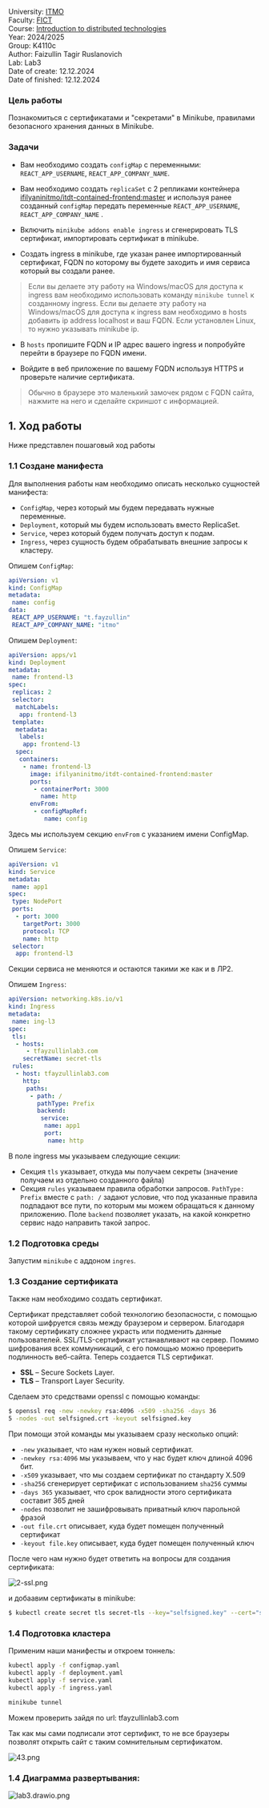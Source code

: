 University: [ITMO](https://itmo.ru/ru/)  
Faculty: [FICT](https://fict.itmo.ru)  
Course: [Introduction to distributed technologies](https://github.com/itmo-ict-faculty/introduction-to-distributed-technologies)  
Year: 2024/2025  
Group: K4110c  
Author: Faizullin Tagir Ruslanovich\
Lab: Lab3\
Date of create: 12.12.2024\
Date of finished: 12.12.2024

### Цель работы
Познакомиться с сертификатами и "секретами" в Minikube, правилами безопасного хранения данных в Minikube.

### Задачи
- Вам необходимо создать `configMap` с переменными: `REACT_APP_USERNAME`, `REACT_APP_COMPANY_NAME`.

- Вам необходимо создать `replicaSet` с 2 репликами контейнера [ifilyaninitmo/itdt-contained-frontend:master](https://hub.docker.com/repository/docker/ifilyaninitmo/itdt-contained-frontend) и используя ранее созданный `configMap` передать переменные `REACT_APP_USERNAME`, `REACT_APP_COMPANY_NAME` .

- Включить `minikube addons enable ingress` и сгенерировать TLS сертификат, импортировать сертификат в minikube.

- Создать ingress в minikube, где указан ранее импортированный сертификат, FQDN по которому вы будете заходить и имя сервиса который вы создали ранее.

> Если вы делаете эту работу на Windows/macOS для доступа к ingress вам необходимо использовать команду `minikube tunnel` к созданному ingress.
> Если вы делаете эту работу на Windows/macOS для доступа к ingress вам необходимо в hosts добавить ip address localhost и ваш FQDN. Если установлен Linux, то нужно указывать minikube ip.

- В `hosts` пропишите FQDN и IP адрес вашего ingress и попробуйте перейти в браузере по FQDN имени.

- Войдите в веб приложение по вашему FQDN используя HTTPS и проверьте наличие сертификата.

> Обычно в браузере это маленький замочек рядом с FQDN сайта, нажмите на него и сделайте скриншот с информацией.

## 1. Ход работы
Ниже представлен пошаговый ход работы

### 1.1 Создане манифеста

Для выполнения работы нам необходимо описать несколько сущностей манифеста:

* `ConfigMap`, через который мы будем передавать нужные переменные.
* `Deployment`, который мы будем использовать вместо ReplicaSet.
* `Service`, через который будем получать доступ к подам.
* `Ingress`, через сущность будем обрабатывать внешние запросы к кластеру.

Опишем `ConfigMap`:
```yaml
apiVersion: v1
kind: ConfigMap
metadata:
 name: config
data:
 REACT_APP_USERNAME: "t.fayzullin"
 REACT_APP_COMPANY_NAME: "itmo"
```

Опишем `Deployment`:
```yaml
apiVersion: apps/v1
kind: Deployment
metadata:
 name: frontend-l3
spec:
 replicas: 2
 selector:
  matchLabels:
   app: frontend-l3
 template:
  metadata:
   labels:
    app: frontend-l3
  spec:
   containers:
    - name: frontend-l3
      image: ifilyaninitmo/itdt-contained-frontend:master
      ports:
       - containerPort: 3000
         name: http
      envFrom:
       - configMapRef:
          name: config
```
Здесь мы используем секцию `envFrom` с указанием имени ConfigMap. 

Опишем `Service`:
```yaml
apiVersion: v1
kind: Service
metadata:
 name: app1
spec:
 type: NodePort
 ports:
  - port: 3000
    targetPort: 3000
    protocol: TCP
    name: http
 selector:
  app: frontend-l3

```
Секции сервиса не меняются и остаются такими же как и в ЛР2.

Опишем `Ingress`:
```yaml
apiVersion: networking.k8s.io/v1
kind: Ingress
metadata:
 name: ing-l3
spec:
 tls:
  - hosts:
     - tfayzullinlab3.com
    secretName: secret-tls
 rules:
  - host: tfayzullinlab3.com
    http:
     paths:
      - path: /
        pathType: Prefix
        backend:
         service:
          name: app1
          port:
           name: http

```
В поле ingress мы указываем следующие секции:
* Секция `tls` указывает, откуда мы получаем секреты (значение получаем из отдельно созданного файла)
* Секция `rules` указываем правила обработки запросов. 
 `PathType: Prefix` вместе с `path: /` задают условие, что под указанные правила подпадают все пути, по которым мы можем обращаться к данному приложению.
Поле `backend` позволяет указать, на какой конкретно сервис надо направить такой запрос.

### 1.2 Подготовка среды
Запустим `minikube` с аддоном `ingres`.

### 1.3 Создание сертификата
Также нам необходимо создать сертификат. 

Сертификат представляет собой технологию безопасности, 
с помощью которой шифруется связь между браузером и сервером. 
Благодаря такому сертификату сложнее украсть или подменить данные пользователей. 
SSL/TLS-сертификат устанавливают на сервер. 
Помимо шифрования всех коммуникаций, 
с его помощью можно проверить подлинность веб-сайта. 
Теперь создается TLS сертификат. 

* **SSL** – Secure Sockets Layer.
* **TLS** – Transport Layer Security.  

Сделаем это средствами openssl с помощью команды:
```bash
$ openssl req -new -newkey rsa:4096 -x509 -sha256 -days 36
5 -nodes -out selfsigned.crt -keyout selfsigned.key
```

При помощи этой команды мы указываем сразу несколько опций:
* `-new` указывает, что нам нужен новый сертификат.
* `-newkey rsa:4096` мы указываем, что у нас будет ключ длиной 4096 бит.
* `-x509` указывает, что мы создаем сертификат по стандарту X.509
* `-sha256` сгенерирует сертификат с использованием `sha256` суммы
* `-days 365` указывает, что срок валидности этого сертификата составит 365 дней
* `-nodes` позволит не зашифровывать приватный ключ парольной фразой
* `-out file.crt` описывает, куда будет помещен полученный сертификат
* `-keyout file.key` описывает, куда будет помещен полученный ключ

После чего нам нужно будет ответить на вопросы для создания сертификата:

![2-ssl.png](photo_2024-12-04_20-29-50.jpg)

и добаавим сертификаты в minikube:
```bash
$ kubectl create secret tls secret-tls --key="selfsigned.key" --cert="selfsigned.crt"
```

### 1.4 Подготовка кластера
Применим наши манифесты и откроем тоннель:
```bash
kubectl apply -f configmap.yaml
kubectl apply -f deployment.yaml
kubectl apply -f service.yaml
kubectl apply -f ingress.yaml

minikube tunnel
```

Можем проверить зайдя по url: tfayzullinlab3.com

Так как мы сами подписали этот сертификт, то не все браузеры позволят открыть сайт с таким сомнительным сертификатом.

![43.png](photo_2024-12-04_22-01-37.png)
### 1.4 Диаграмма развертывания:

![lab3.drawio.png](VRAST%20lab3.png)
